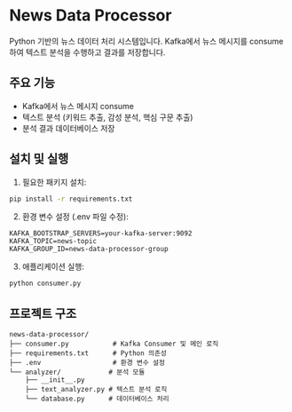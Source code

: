 # News Data Processor

Python 기반의 뉴스 데이터 처리 시스템입니다. Kafka에서 뉴스 메시지를 consume하여 텍스트 분석을 수행하고 결과를 저장합니다.

## 주요 기능

- Kafka에서 뉴스 메시지 consume
- 텍스트 분석 (키워드 추출, 감성 분석, 핵심 구문 추출)
- 분석 결과 데이터베이스 저장

## 설치 및 실행

1. 필요한 패키지 설치:
```bash
pip install -r requirements.txt
```

2. 환경 변수 설정 (.env 파일 수정):
```
KAFKA_BOOTSTRAP_SERVERS=your-kafka-server:9092
KAFKA_TOPIC=news-topic
KAFKA_GROUP_ID=news-data-processor-group
```

3. 애플리케이션 실행:
```bash
python consumer.py
```

## 프로젝트 구조

```
news-data-processor/
├── consumer.py           # Kafka Consumer 및 메인 로직
├── requirements.txt      # Python 의존성
├── .env                  # 환경 변수 설정
└── analyzer/            # 분석 모듈
    ├── __init__.py
    ├── text_analyzer.py # 텍스트 분석 로직
    └── database.py      # 데이터베이스 처리
```
